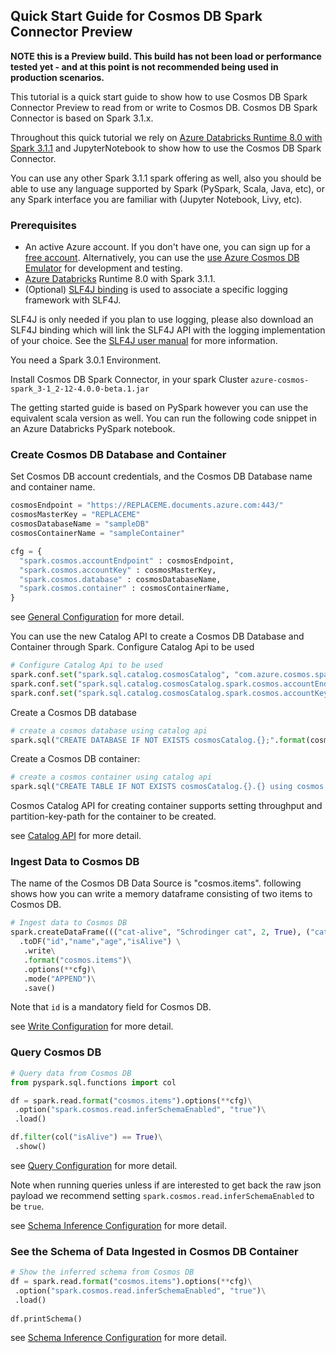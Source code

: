 ## Quick Start Guide for Cosmos DB Spark Connector Preview

**NOTE this is a Preview build. This build has not been load or performance tested yet - and at this point is not recommended being used in production scenarios.**

This tutorial is a quick start guide to show how to use Cosmos DB Spark Connector Preview to read from or write to Cosmos DB. Cosmos DB Spark Connector is based on Spark 3.1.x. 

Throughout this quick tutorial we rely on 
[Azure Databricks Runtime 8.0 with Spark 3.1.1](https://docs.microsoft.com/azure/databricks/release-notes/runtime/8.0) and
JupyterNotebook to show how to use the Cosmos DB Spark Connector.

You can use any other Spark 3.1.1 spark offering as well, also you should be able to use any language supported by Spark (PySpark, Scala, Java, etc), or any Spark interface you are familiar with (Jupyter Notebook, Livy, etc).

### Prerequisites

- An active Azure account. If you don't have one, you can sign up for a 
  [free account](https://azure.microsoft.com/try/cosmosdb/).
  Alternatively, you can use the
  [use Azure Cosmos DB Emulator](https://github.com/Azure/azure-sdk-for-java/blob/feature/cosmos/spark30/sdk/cosmos/azure-cosmos-spark_3-1_2-12/docs/local-emulator.md) for development and testing.
- [Azure Databricks](https://docs.microsoft.com/azure/databricks/release-notes/runtime/8.0)
  Runtime 8.0 with Spark 3.1.1.
- (Optional) [SLF4J binding](https://www.slf4j.org/manual.html) is used to associate a
  specific logging framework with SLF4J.

SLF4J is only needed if you plan to use logging, please also download an SLF4J binding which will
link the SLF4J API with the logging implementation of your choice. See
the [SLF4J user manual](https://www.slf4j.org/manual.html) for more information.

You need a Spark 3.0.1 Environment.

Install Cosmos DB Spark Connector, in your spark Cluster `azure-cosmos-spark_3-1_2-12-4.0.0-beta.1.jar`

[//]: # (//TODO: moderakh add maven coordinates once published)

The getting started guide is based on PySpark however you can use the equivalent scala version as well.
You can run the following code snippet in an Azure Databricks PySpark notebook.

### Create Cosmos DB Database and Container

Set Cosmos DB account credentials, and the Cosmos DB Database name and container name.
```python
cosmosEndpoint = "https://REPLACEME.documents.azure.com:443/"
cosmosMasterKey = "REPLACEME"
cosmosDatabaseName = "sampleDB"
cosmosContainerName = "sampleContainer"

cfg = {
  "spark.cosmos.accountEndpoint" : cosmosEndpoint,
  "spark.cosmos.accountKey" : cosmosMasterKey,
  "spark.cosmos.database" : cosmosDatabaseName,
  "spark.cosmos.container" : cosmosContainerName,
}
```

see [General Configuration](https://github.com/Azure/azure-sdk-for-java/blob/feature/cosmos/spark30/sdk/cosmos/azure-cosmos-spark_3-1_2-12/docs/configuration-reference.md#Generic-Configuration) for more detail.

You can use the new Catalog API to create a Cosmos DB Database and Container through Spark.
Configure Catalog Api to be used
```python
# Configure Catalog Api to be used
spark.conf.set("spark.sql.catalog.cosmosCatalog", "com.azure.cosmos.spark.CosmosCatalog")
spark.conf.set("spark.sql.catalog.cosmosCatalog.spark.cosmos.accountEndpoint", cosmosEndpoint)
spark.conf.set("spark.sql.catalog.cosmosCatalog.spark.cosmos.accountKey", cosmosMasterKey)
```

Create a Cosmos DB database
```python
# create a cosmos database using catalog api
spark.sql("CREATE DATABASE IF NOT EXISTS cosmosCatalog.{};".format(cosmosDatabaseName))
```

Create a Cosmos DB container:
```python
# create a cosmos container using catalog api
spark.sql("CREATE TABLE IF NOT EXISTS cosmosCatalog.{}.{} using cosmos.items TBLPROPERTIES(partitionKeyPath = '/id', manualThroughput = '1100')".format(cosmosDatabaseName, cosmosContainerName))
```
Cosmos Catalog API for creating container supports setting throughput and partition-key-path for the container to be created.

see [Catalog API](https://github.com/Azure/azure-sdk-for-java/blob/feature/cosmos/spark30/sdk/cosmos/azure-cosmos-spark_3-1_2-12/docs/catalog-api.md) for more detail.

### Ingest Data to Cosmos DB

The name of the Cosmos DB Data Source is "cosmos.items". following shows how you can write a memory dataframe consisting of two items to Cosmos DB.
```python
# Ingest data to Cosmos DB
spark.createDataFrame((("cat-alive", "Schrodinger cat", 2, True), ("cat-dead", "Schrodinger cat", 2, False)))\
  .toDF("id","name","age","isAlive") \
   .write\
   .format("cosmos.items")\
   .options(**cfg)\
   .mode("APPEND")\
   .save()
```
Note that `id` is a mandatory field for Cosmos DB.

see [Write Configuration](https://github.com/Azure/azure-sdk-for-java/blob/feature/cosmos/spark30/sdk/cosmos/azure-cosmos-spark_3-1_2-12/docs/configuration-reference.md#write-config) for more detail.


### Query Cosmos DB

```python
# Query data from Cosmos DB
from pyspark.sql.functions import col

df = spark.read.format("cosmos.items").options(**cfg)\
 .option("spark.cosmos.read.inferSchemaEnabled", "true")\
 .load()

df.filter(col("isAlive") == True)\
 .show()
```

see [Query Configuration](https://github.com/Azure/azure-sdk-for-java/blob/feature/cosmos/spark30/sdk/cosmos/azure-cosmos-spark_3-1_2-12/docs/configuration-reference.md#query-config) for more detail.

Note when running queries unless if are interested to get back the raw json payload
we recommend setting `spark.cosmos.read.inferSchemaEnabled` to be `true`.

see [Schema Inference Configuration](https://github.com/Azure/azure-sdk-for-java/blob/feature/cosmos/spark30/sdk/cosmos/azure-cosmos-spark_3-1_2-12/docs/configuration-reference.md#schema-inference-config) for more detail.


### See the Schema of Data Ingested in Cosmos DB Container

```python
# Show the inferred schema from Cosmos DB
df = spark.read.format("cosmos.items").options(**cfg)\
 .option("spark.cosmos.read.inferSchemaEnabled", "true")\
 .load()
 
df.printSchema()
```

see [Schema Inference Configuration](https://github.com/Azure/azure-sdk-for-java/blob/feature/cosmos/spark30/sdk/cosmos/azure-cosmos-spark_3-1_2-12/docs/configuration-reference.md#schema-inference-config) for more detail.

